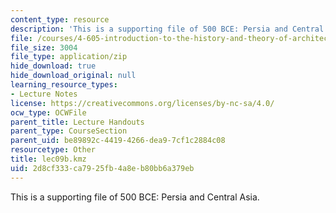```yaml
---
content_type: resource
description: 'This is a supporting file of 500 BCE: Persia and Central Asia.'
file: /courses/4-605-introduction-to-the-history-and-theory-of-architecture-spring-2012/2d8cf333ca7925fb4a8eb80bb6a379eb_lec09b.kmz
file_size: 3004
file_type: application/zip
hide_download: true
hide_download_original: null
learning_resource_types:
- Lecture Notes
license: https://creativecommons.org/licenses/by-nc-sa/4.0/
ocw_type: OCWFile
parent_title: Lecture Handouts
parent_type: CourseSection
parent_uid: be89892c-4419-4266-dea9-7cf1c2884c08
resourcetype: Other
title: lec09b.kmz
uid: 2d8cf333-ca79-25fb-4a8e-b80bb6a379eb
---
```

This is a supporting file of 500 BCE: Persia and Central Asia.